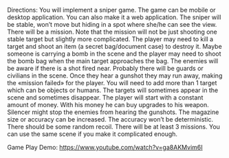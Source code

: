 Directions:
You will implement a sniper game. The game can be mobile or desktop application. You can
also make it a web application. The sniper will be stable, won’t move but hiding in a spot
where she/he can see the view. There will be a mission. Note that the mission will not be just
shooting one stable target but slightly more complicated. The player may need to kill a target
and shoot an item (a secret bag/document case) to destroy it. Maybe someone is carrying a
bomb in the scene and the player may need to shoot the bomb bag when the main target
approaches the bag. The enemies will be aware if there is a shot fired near. Probably there
will be guards or civilians in the scene. Once they hear a gunshot they may run away,
making the «mission failed» for the player. You will need to add more than 1 target which can
be objects or humans. The targets will sometimes appear in the scene and sometimes
disappear. The player will start with a constant amount of money. With his money he can buy
upgrades to his weapon. Silencer might stop the enemies from hearing the gunshots. The
magazine size or accuracy can be increased. The accuracy won’t be deterministic. There
should be some random recoil. There will be at least 3 missions. You can use the same
scene if you make it complicated enough.

Game Play Demo:
https://www.youtube.com/watch?v=ga8AKMvim6I
